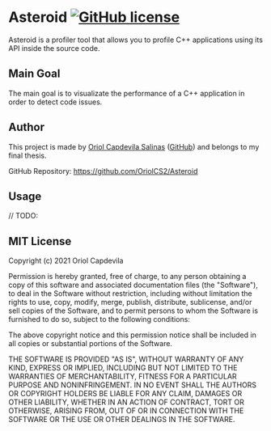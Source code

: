 # Asteroid [![GitHub license](https://img.shields.io/github/license/OriolCS2/Asteroid)](https://github.com/OriolCS2/Asteroid/blob/main/LICENSE)


Asteroid is a profiler tool that allows you to profile C++ applications using its API inside the source code.

## Main Goal
The main goal is to visualizate the performance of a C++ application in order to detect code issues.

## Author
This project is made by [Oriol Capdevila Salinas](https://www.linkedin.com/in/oriol-capdevila-0a6b3914b/) ([GitHub](https://github.com/OriolCS2)) and belongs to my final thesis.

GitHub Repository: https://github.com/OriolCS2/Asteroid

## Usage

// TODO:

## MIT License

Copyright (c) 2021 Oriol Capdevila

Permission is hereby granted, free of charge, to any person obtaining a copy
of this software and associated documentation files (the "Software"), to deal
in the Software without restriction, including without limitation the rights
to use, copy, modify, merge, publish, distribute, sublicense, and/or sell
copies of the Software, and to permit persons to whom the Software is
furnished to do so, subject to the following conditions:

The above copyright notice and this permission notice shall be included in all
copies or substantial portions of the Software.

THE SOFTWARE IS PROVIDED "AS IS", WITHOUT WARRANTY OF ANY KIND, EXPRESS OR
IMPLIED, INCLUDING BUT NOT LIMITED TO THE WARRANTIES OF MERCHANTABILITY,
FITNESS FOR A PARTICULAR PURPOSE AND NONINFRINGEMENT. IN NO EVENT SHALL THE
AUTHORS OR COPYRIGHT HOLDERS BE LIABLE FOR ANY CLAIM, DAMAGES OR OTHER
LIABILITY, WHETHER IN AN ACTION OF CONTRACT, TORT OR OTHERWISE, ARISING FROM,
OUT OF OR IN CONNECTION WITH THE SOFTWARE OR THE USE OR OTHER DEALINGS IN THE
SOFTWARE.
